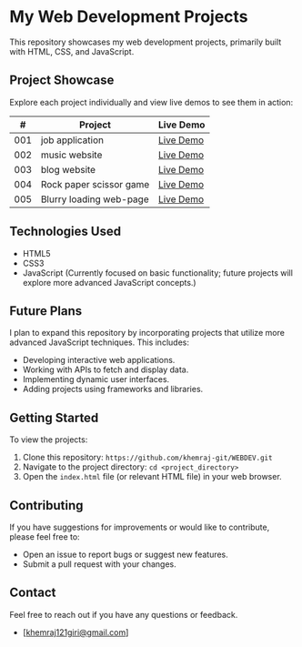 # My Web Development Projects

This repository showcases my web development projects, primarily built with HTML, CSS, and JavaScript.
## Project Showcase

Explore each project individually and view live demos to see them in action:

| #   | Project                   | Live Demo |
| --- | ------------------------- | --------- |
| 001 | job application           | [Live Demo](#) |
| 002 | music website             | [Live Demo](#) |
| 003 | blog website              | [Live Demo](#) |
| 004 | Rock paper scissor game   | [Live Demo](#) |
| 005 | Blurry loading web-page   | [Live Demo](#) |



## Technologies Used

* HTML5
* CSS3
* JavaScript (Currently focused on basic functionality; future projects will explore more advanced JavaScript concepts.)

## Future Plans

I plan to expand this repository by incorporating projects that utilize more advanced JavaScript techniques. This includes:

* Developing interactive web applications.
* Working with APIs to fetch and display data.
* Implementing dynamic user interfaces.
* Adding projects using frameworks and libraries.

## Getting Started

To view the projects:

1.  Clone this repository: `https://github.com/khemraj-git/WEBDEV.git`
2.  Navigate to the project directory: `cd <project_directory>`
3.  Open the `index.html` file (or relevant HTML file) in your web browser.

## Contributing

If you have suggestions for improvements or would like to contribute, please feel free to:

* Open an issue to report bugs or suggest new features.
* Submit a pull request with your changes.

## Contact

Feel free to reach out if you have any questions or feedback.

* [khemraj121giri@gmail.com]



